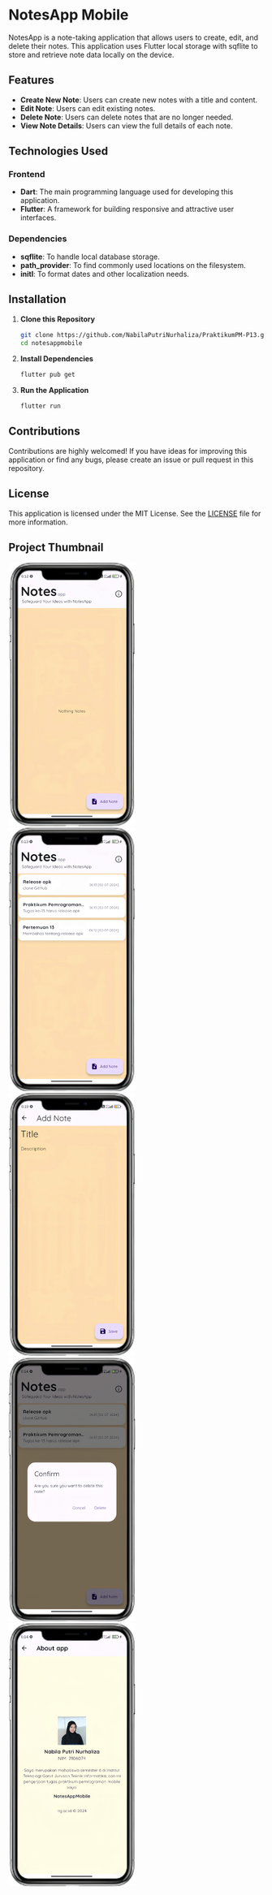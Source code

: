 # NotesApp Mobile

NotesApp is a note-taking application that allows users to create, edit, and delete their notes. This application uses Flutter local storage with sqflite to store and retrieve note data locally on the device.

## Features

- **Create New Note**: Users can create new notes with a title and content.
- **Edit Note**: Users can edit existing notes.
- **Delete Note**: Users can delete notes that are no longer needed.
- **View Note Details**: Users can view the full details of each note.

## Technologies Used

### Frontend

- **Dart**: The main programming language used for developing this application.
- **Flutter**: A framework for building responsive and attractive user interfaces.

### Dependencies

- **sqflite**: To handle local database storage.
- **path_provider**: To find commonly used locations on the filesystem.
- **initl**: To format dates and other localization needs.

## Installation

1. **Clone this Repository**

   ```bash
   git clone https://github.com/NabilaPutriNurhaliza/PraktikumPM-P13.git
   cd notesappmobile
   ```

2. **Install Dependencies**

   ```bash
   flutter pub get
   ```

3. **Run the Application**
   ```bash
   flutter run
   ```

## Contributions

Contributions are highly welcomed! If you have ideas for improving this application or find any bugs, please create an issue or pull request in this repository.

## License

This application is licensed under the MIT License. See the [LICENSE](LICENSE) file for more information.

## Project Thumbnail

<p float="left">
    <img src="./docs/img/notesapp.png" alt="notesapp" width="250">
    &nbsp;&nbsp;
    <img src="./docs/img/home_page.png" alt="home_page" width="250">
    &nbsp;&nbsp;
    <img src="./docs/img/add_note.png" alt="addnote_page" width="250">
    &nbsp;&nbsp;
    <img src="./docs/img/delete_page.png" alt="addnote_page" width="250">
    &nbsp;&nbsp;
    <img src="./docs/img/about_page.png" alt="addnote_page" width="250">
</p>
